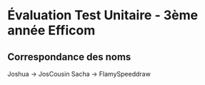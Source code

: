 # Évaluation Test Unitaire - 3ème année Efficom

## Correspondance des noms
Joshua -> JosCousin
Sacha -> FlamySpeeddraw
